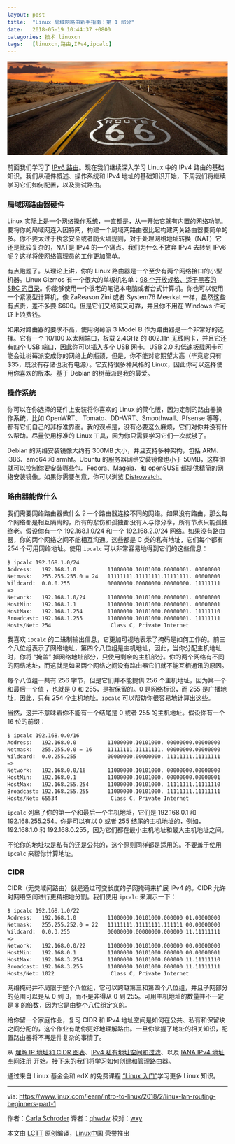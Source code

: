 ```yaml
---
layout: post
title:	"Linux 局域网路由新手指南：第 1 部分"
date:	2018-05-19 10:44:37 +0800 
categories:	技术 linuxcn 
tags:	[linuxcn,路由,IPv4,ipcalc]
---
```



![](/Asserts/Images/album/201805/19/104432ydrvfz6cqdr7q28d.jpg)


前面我们学习了 [IPv6 路由](https://www.linux.com/learn/intro-to-linux/2017/7/practical-networking-linux-admins-ipv6-routing)。现在我们继续深入学习 Linux 中的 IPv4 路由的基础知识。我们从硬件概述、操作系统和 IPv4 地址的基础知识开始，下周我们将继续学习它们如何配置，以及测试路由。


### 局域网路由器硬件


Linux 实际上是一个网络操作系统，一直都是，从一开始它就有内置的网络功能。要将你的局域网连入因特网，构建一个局域网路由器比起构建网关路由器要简单的多。你不要太过于执念安全或者防火墙规则，对于处理网络地址转换（NAT）它还是比较复杂的，NAT是 IPv4 的一个痛点。我们为什么不放弃 IPv4 去转到 IPv6 呢？这样将使网络管理员的工作更加简单。


有点跑题了。从理论上讲，你的 Linux 路由器是一个至少有两个网络接口的小型机器。Linux Gizmos 有一个很大的单板机名单：[98 个开放规格、适于黑客的 SBC 的目录](http://linuxgizmos.com/catalog-of-98-open-spec-hacker-friendly-sbcs/#catalog)。你能够使用一个很老的笔记本电脑或者台式计算机。你也可以使用一个紧凑型计算机，像 ZaReason Zini 或者 System76 Meerkat 一样，虽然这些有点贵，差不多要 $600。但是它们又结实又可靠，并且你不用在 Windows 许可证上浪费钱。


如果对路由器的要求不高，使用树莓派 3 Model B 作为路由器是一个非常好的选择。它有一个 10/100 以太网端口，板载 2.4GHz 的 802.11n 无线网卡，并且它还有四个 USB 端口，因此你可以插入多个 USB 网卡。USB 2.0 和低速板载网卡可能会让树莓派变成你的网络上的瓶颈，但是，你不能对它期望太高（毕竟它只有 $35，既没有存储也没有电源）。它支持很多种风格的 Linux，因此你可以选择使用你喜欢的版本。基于 Debian 的树莓派是我的最爱。


### 操作系统


你可以在你选择的硬件上安装将你喜欢的 Linux 的简化版，因为定制的路由器操作系统，比如 OpenWRT、 Tomato、DD-WRT、Smoothwall、Pfsense 等等，都有它们自己的非标准界面。我的观点是，没有必要这么麻烦，它们对你并没有什么帮助。尽量使用标准的 Linux 工具，因为你只需要学习它们一次就够了。


Debian 的网络安装镜像大约有 300MB 大小，并且支持多种架构，包括 ARM、i386、amd64 和 armhf。Ubuntu 的服务器网络安装镜像也小于 50MB，这样你就可以控制你要安装哪些包。Fedora、Mageia、和 openSUSE 都提供精简的网络安装镜像。如果你需要创意，你可以浏览 [Distrowatch](http://distrowatch.org/)。


### 路由器能做什么


我们需要网络路由器做什么？一个路由器连接不同的网络。如果没有路由，那么每个网络都是相互隔离的，所有的悲伤和孤独都没有人与你分享，所有节点只能孤独终老。假设你有一个 192.168.1.0/24 和一个 192.168.2.0/24 网络。如果没有路由器，你的两个网络之间不能相互沟通。这些都是 C 类的私有地址，它们每个都有 254 个可用网络地址。使用 `ipcalc` 可以非常容易地得到它们的这些信息：



```
$ ipcalc 192.168.1.0/24
Address:   192.168.1.0          11000000.10101000.00000001. 00000000
Netmask:   255.255.255.0 = 24   11111111.11111111.11111111. 00000000
Wildcard:  0.0.0.255            00000000.00000000.00000000. 11111111
=>
Network:   192.168.1.0/24       11000000.10101000.00000001. 00000000
HostMin:   192.168.1.1          11000000.10101000.00000001. 00000001
HostMax:   192.168.1.254        11000000.10101000.00000001. 11111110
Broadcast: 192.168.1.255        11000000.10101000.00000001. 11111111
Hosts/Net: 254                   Class C, Private Internet

```

我喜欢 `ipcalc` 的二进制输出信息，它更加可视地表示了掩码是如何工作的。前三个八位组表示了网络地址，第四个八位组是主机地址，因此，当你分配主机地址时，你将 “掩盖” 掉网络地址部分，只使用剩余的主机部分。你的两个网络有不同的网络地址，而这就是如果两个网络之间没有路由器它们就不能互相通讯的原因。


每个八位组一共有 256 字节，但是它们并不能提供 256 个主机地址，因为第一个和最后一个值 ，也就是 0 和 255，是被保留的。0 是网络标识，而 255 是广播地址，因此，只有 254 个主机地址。`ipcalc` 可以帮助你很容易地计算出这些。


当然，这并不意味着你不能有一个结尾是 0 或者 255 的主机地址。假设你有一个 16 位的前缀：



```
$ ipcalc 192.168.0.0/16
Address:   192.168.0.0          11000000.10101000. 00000000.00000000
Netmask:   255.255.0.0 = 16     11111111.11111111. 00000000.00000000
Wildcard:  0.0.255.255          00000000.00000000. 11111111.11111111
=>
Network:   192.168.0.0/16       11000000.10101000. 00000000.00000000
HostMin:   192.168.0.1          11000000.10101000. 00000000.00000001
HostMax:   192.168.255.254      11000000.10101000. 11111111.11111110
Broadcast: 192.168.255.255      11000000.10101000. 11111111.11111111
Hosts/Net: 65534                 Class C, Private Internet

```

`ipcalc` 列出了你的第一个和最后一个主机地址，它们是 192.168.0.1 和 192.168.255.254。你是可以有以 0 或者 255 结尾的主机地址的，例如，192.168.1.0 和 192.168.0.255，因为它们都在最小主机地址和最大主机地址之间。


不论你的地址块是私有的还是公共的，这个原则同样都是适用的。不要羞于使用 `ipcalc` 来帮你计算地址。


### CIDR


CIDR（无类域间路由）就是通过可变长度的子网掩码来扩展 IPv4 的。CIDR 允许对网络空间进行更精细地分割。我们使用 `ipcalc` 来演示一下：



```
$ ipcalc 192.168.1.0/22
Address:   192.168.1.0          11000000.10101000.000000 01.00000000
Netmask:   255.255.252.0 = 22   11111111.11111111.111111 00.00000000
Wildcard:  0.0.3.255            00000000.00000000.000000 11.11111111
=>
Network:   192.168.0.0/22       11000000.10101000.000000 00.00000000
HostMin:   192.168.0.1          11000000.10101000.000000 00.00000001
HostMax:   192.168.3.254        11000000.10101000.000000 11.11111110
Broadcast: 192.168.3.255        11000000.10101000.000000 11.11111111
Hosts/Net: 1022                  Class C, Private Internet

```

网络掩码并不局限于整个八位组，它可以跨越第三和第四个八位组，并且子网部分的范围可以是从 0 到 3，而不是非得从 0 到 255。可用主机地址的数量并不一定是 8 的倍数，因为它是由整个八位组定义的。


给你留一个家庭作业，复习 CIDR 和 IPv4 地址空间是如何在公共、私有和保留块之间分配的，这个作业有助你更好地理解路由。一旦你掌握了地址的相关知识，配置路由器将不再是件复杂的事情了。


从 [理解 IP 地址和 CIDR 图表](https://www.ripe.net/about-us/press-centre/understanding-ip-addressing)、[IPv4 私有地址空间和过滤](https://www.arin.net/knowledge/address_filters.html)、以及 [IANA IPv4 地址空间注册](https://www.iana.org/assignments/ipv4-address-space/ipv4-address-space.xhtml) 开始。接下来的我们将学习如何创建和管理路由器。


通过来自 Linux 基金会和 edX 的免费课程 [“Linux 入门”](https://training.linuxfoundation.org/linux-courses/system-administration-training/introduction-to-linux)学习更多 Linux 知识。




---


via: <https://www.linux.com/learn/intro-to-linux/2018/2/linux-lan-routing-beginners-part-1>


作者：[Carla Schroder](https://www.linux.com/users/cschroder) 译者：[qhwdw](https://github.com/qhwdw) 校对：[wxy](https://github.com/wxy)


本文由 [LCTT](https://github.com/LCTT/TranslateProject) 原创编译，[Linux中国](https://linux.cn/) 荣誉推出
